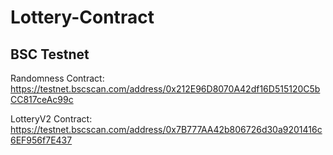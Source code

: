 # Lottery-Contract

## BSC Testnet
 Randomness Contract: https://testnet.bscscan.com/address/0x212E96D8070A42df16D515120C5bCC817ceAc99c
 
 LotteryV2 Contract: https://testnet.bscscan.com/address/0x7B777AA42b806726d30a9201416c6EF956f7E437
